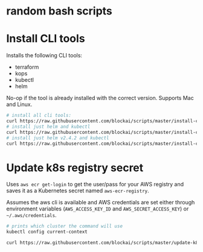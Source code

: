# random bash scripts

# Install CLI tools

Installs the following CLI tools:

- terraform
- kops
- kubectl
- helm

No-op if the tool is already installed with the correct version.
Supports Mac and Linux.

```bash
# install all cli tools:
curl https://raw.githubusercontent.com/blockai/scripts/master/install-cli-tools.sh | bash
# install just helm and kubectl
curl https://raw.githubusercontent.com/blockai/scripts/master/install-cli-tools.sh | bash -s helm kubectl
# install just helm v2.4.2 and kubectl
curl https://raw.githubusercontent.com/blockai/scripts/master/install-cli-tools.sh | HELM_VERSION=2.4.0 bash -s helm kubectl
```

# Update k8s registry secret

Uses `aws ecr get-login` to get the user/pass for your AWS registry and
saves it as a Kubernetes secret named `aws-ecr-registry`.

Assumes the aws cli is available and  AWS credentials are set either
through environment variables (`AWS_ACCESS_KEY_ID` and
`AWS_SECRET_ACCESS_KEY`) or `~/.aws/credentials`.

```bash
# prints which cluster the command will use
kubectl config current-context

curl https://raw.githubusercontent.com/blockai/scripts/master/update-k8s-registry-secret.sh | bash
```
